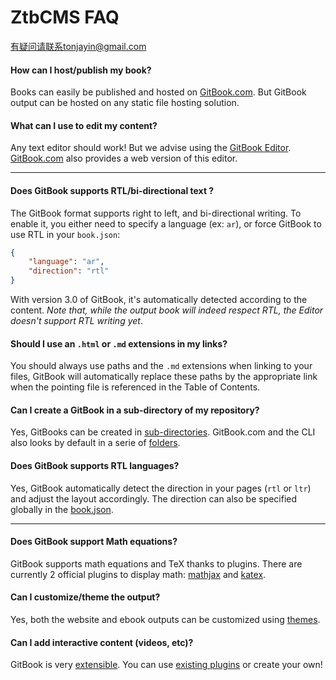 # ZtbCMS FAQ

有疑问请联系tonjayin@gmail.com

#### How can I host/publish my book?

Books can easily be published and hosted on [GitBook.com](https://www.gitbook.com). But GitBook output can be hosted on any static file hosting solution.

#### What can I use to edit my content?

Any text editor should work! But we advise using the [GitBook Editor](https://www.gitbook.com/editor). [GitBook.com](https://www.gitbook.com) also provides a web version of this editor.

---

#### Does GitBook supports RTL/bi-directional text ?

The GitBook format supports right to left, and bi-directional writing. To enable it, you either need to specify a language (ex: `ar`), or force GitBook to use RTL in your `book.json`:

``` json
{
    "language": "ar",
    "direction": "rtl"
}
```

With version 3.0 of GitBook, it's automatically detected according to the content.
_Note that, while the output book will indeed respect RTL, the Editor doesn't support RTL writing yet_.

#### Should I use an `.html` or `.md` extensions in my links?

You should always use paths and the `.md` extensions when linking to your files, GitBook will automatically replace these paths by the appropriate link when the pointing file is referenced in the Table of Contents.

#### Can I create a GitBook in a sub-directory of my repository?

Yes, GitBooks can be created in [sub-directories](structure.md#subdirectory). GitBook.com and the CLI also looks by default in a serie of [folders](structure.md).

#### Does GitBook supports RTL languages?

Yes, GitBook automatically detect the direction in your pages (`rtl` or `ltr`) and adjust the layout accordingly. The direction can also be specified globally in the [book.json](config.md).

---

#### Does GitBook support Math equations?

GitBook supports math equations and TeX thanks to plugins. There are currently 2 official plugins to display math: [mathjax](https://plugins.gitbook.com/plugin/mathjax) and [katex](https://plugins.gitbook.com/plugin/katex).

#### Can I customize/theme the output?

Yes, both the website and ebook outputs can be customized using [themes](themes/README.md).

#### Can I add interactive content (videos, etc)?

GitBook is very [extensible](plugins/README.md). You can use [existing plugins](https://plugins.gitbook.com) or create your own!
